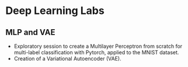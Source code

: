 # Deep Learning Labs
## MLP and VAE
* Exploratory session to create a Multilayer Perceptron from scratch for multi-label classification with Pytorch, applied to the MNIST dataset.
* Creation of a Variational Autoencoder (VAE).
